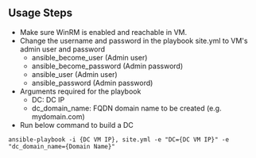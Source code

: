 ## Usage Steps
- Make sure WinRM is enabled and reachable in VM.
- Change the username and password in the playbook site.yml to VM's admin user and password
  - ansible_become_user (Admin user)
  - ansible_become_password (Admin password)
  - ansible_user (Admin user)
  - ansible_password (Admin password)
- Arguments required for the playbook
  - DC: DC IP
  - dc_domain_name: FQDN domain name to be created (e.g. mydomain.com)
- Run below command to build a DC
```
ansible-playbook -i {DC VM IP}, site.yml -e "DC={DC VM IP}" -e "dc_domain_name={Domain Name}"
```
